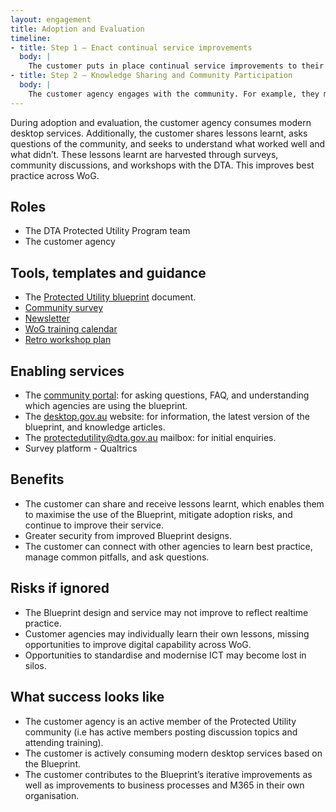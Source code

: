 ```yaml
--- 
layout: engagement 
title: Adoption and Evaluation
timeline: 
- title: Step 1 – Enact continual service improvements
  body: | 
    The customer puts in place continual service improvements to their modern desktop suite. They may do this through continuing a support agreement with a technology partner, or their own in-house ICT and change capability.
- title: Step 2 – Knowledge Sharing and Community Participation 
  body: | 
    The customer agency engages with the community. For example, they may complete the ongoing [Protected Utility survey](), post threads on the [Community Portal](www.community.desktop.gov.au), engage in evaluation workshops (also called ‘retros’), and [attend WoG modern desktop training](). This feedback will then be used to iteratively improve the Blueprint design, desktop services, and community consultation across government.  
--- 
```


During adoption and evaluation, the customer agency consumes modern desktop services. Additionally, the customer shares lessons learnt, asks questions of the community, and seeks to understand what worked well and what didn’t. These lessons learnt are harvested through surveys, community discussions, and workshops with the DTA. This improves best practice across WoG. 

## Roles 

* The DTA Protected Utility Program team 
* The customer agency

## Tools, templates and guidance 

* The [Protected Utility blueprint](/blueprint/) document.  
* [Community survey]()
* [Newsletter]() 
* [WoG training calendar]() 
* [Retro workshop plan]() 

## Enabling services 

* The [community portal](https://community.desktop.gov.au/): for asking questions, FAQ, and understanding which agencies are using the blueprint.  
* The [desktop.gov.au](https://desktop.gov.au/) website: for information, the latest version of the blueprint, and knowledge articles.   
* The [protectedutility@dta.gov.au](mailto:protectedutility@dta.gov.au) mailbox: for initial enquiries.  
* Survey platform - Qualtrics 

## Benefits 

* The customer can share and receive lessons learnt, which enables them to maximise the use of the Blueprint, mitigate adoption risks, and continue to improve their service.  
* Greater security from improved Blueprint designs.  
* The customer can connect with other agencies to learn best practice, manage common pitfalls, and ask questions.  

## Risks if ignored 

* The Blueprint design and service may not improve to reflect realtime practice. 
* Customer agencies may individually learn their own lessons, missing opportunities to improve digital capability across WoG.  
* Opportunities to standardise and modernise ICT may become lost in silos.  

## What success looks like 

* The customer agency is an active member of the Protected Utility community (i.e has active members posting discussion topics and attending training). 
* The customer is actively consuming modern desktop services based on the Blueprint. 
* The customer contributes to the Blueprint’s iterative improvements as well as improvements to business processes and M365 in their own organisation.  
